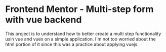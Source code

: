 # Frontend Mentor - Multi-step form with vue backend
This project is to understand how to better create a multi step functionality usin vue and vuex on a simple application. I'm not too worried about the html portion of it since this was a practice about applying vuejs.

